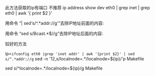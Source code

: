 此方法获取的ip有端口  不推荐
ip address show dev eth0 | grep inet | grep  eth0 | awk '{ print $2 }'


用命令 “| sed‘s/^.*addr://g’”去除IP地址前面的内容:

用命令 “sed s/Bcast.*$//g”去除IP地址后面的内容:

较好的方法

ip=`ifconfig eth0 |grep 'inet addr' | awk '{print $2}' | sed s/^.*addr://g`
sed -n  '12,s/localnode=.*/localnode=${ip}/'p Makefile



sed  s/^localnode=.*/localnode=${ip}/g  Makefile
